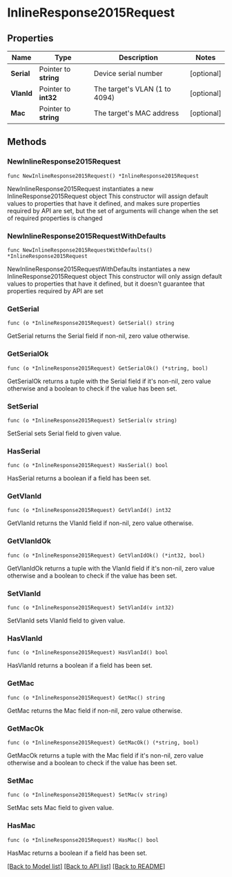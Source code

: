 # InlineResponse2015Request

## Properties

Name | Type | Description | Notes
------------ | ------------- | ------------- | -------------
**Serial** | Pointer to **string** | Device serial number | [optional] 
**VlanId** | Pointer to **int32** | The target&#39;s VLAN (1 to 4094) | [optional] 
**Mac** | Pointer to **string** | The target&#39;s MAC address | [optional] 

## Methods

### NewInlineResponse2015Request

`func NewInlineResponse2015Request() *InlineResponse2015Request`

NewInlineResponse2015Request instantiates a new InlineResponse2015Request object
This constructor will assign default values to properties that have it defined,
and makes sure properties required by API are set, but the set of arguments
will change when the set of required properties is changed

### NewInlineResponse2015RequestWithDefaults

`func NewInlineResponse2015RequestWithDefaults() *InlineResponse2015Request`

NewInlineResponse2015RequestWithDefaults instantiates a new InlineResponse2015Request object
This constructor will only assign default values to properties that have it defined,
but it doesn't guarantee that properties required by API are set

### GetSerial

`func (o *InlineResponse2015Request) GetSerial() string`

GetSerial returns the Serial field if non-nil, zero value otherwise.

### GetSerialOk

`func (o *InlineResponse2015Request) GetSerialOk() (*string, bool)`

GetSerialOk returns a tuple with the Serial field if it's non-nil, zero value otherwise
and a boolean to check if the value has been set.

### SetSerial

`func (o *InlineResponse2015Request) SetSerial(v string)`

SetSerial sets Serial field to given value.

### HasSerial

`func (o *InlineResponse2015Request) HasSerial() bool`

HasSerial returns a boolean if a field has been set.

### GetVlanId

`func (o *InlineResponse2015Request) GetVlanId() int32`

GetVlanId returns the VlanId field if non-nil, zero value otherwise.

### GetVlanIdOk

`func (o *InlineResponse2015Request) GetVlanIdOk() (*int32, bool)`

GetVlanIdOk returns a tuple with the VlanId field if it's non-nil, zero value otherwise
and a boolean to check if the value has been set.

### SetVlanId

`func (o *InlineResponse2015Request) SetVlanId(v int32)`

SetVlanId sets VlanId field to given value.

### HasVlanId

`func (o *InlineResponse2015Request) HasVlanId() bool`

HasVlanId returns a boolean if a field has been set.

### GetMac

`func (o *InlineResponse2015Request) GetMac() string`

GetMac returns the Mac field if non-nil, zero value otherwise.

### GetMacOk

`func (o *InlineResponse2015Request) GetMacOk() (*string, bool)`

GetMacOk returns a tuple with the Mac field if it's non-nil, zero value otherwise
and a boolean to check if the value has been set.

### SetMac

`func (o *InlineResponse2015Request) SetMac(v string)`

SetMac sets Mac field to given value.

### HasMac

`func (o *InlineResponse2015Request) HasMac() bool`

HasMac returns a boolean if a field has been set.


[[Back to Model list]](../README.md#documentation-for-models) [[Back to API list]](../README.md#documentation-for-api-endpoints) [[Back to README]](../README.md)


